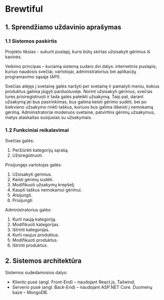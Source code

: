 # Brewtiful
## 1. Sprendžiamo uždavinio aprašymas

### 1.1 Sistemos paskirtis

Projekto tikslas - sukurti puslapį, kuris būtų skirtas užsisakyti gėrimus iš kavinės.

Veikimo principas – kuriamą sistemą sudaro dvi dalys: internetinis puslapis, kuriuo
naudosis svečiai, vartotojai, administratorius bei aplikacijų programavimo sąsaja (API).

Svečias atėjęs į svetainę galės naršyti per svetainę ir pamatyti meniu, kokius produktus galima įsigyti parduotuvėje. Norint užsisakyti gėrimus, svečias turės prisiregistruoti ir tada galės pateikti užsakymą. Taip pat, darant užsakymą jei bus pasirinkimas, bus galima keisti gėrimo sudėti, bei po kiekvieno užsakymo rinkti taškus, kuriuos bus galima iškeisti į nemokamą gėrimą. Administratoriai moderuos svetaine, patvirtins gėrimų užsakymus, matys ataskaitas susijusias su užsakymais.
### 1.2 Funkciniai reikalavimai

Svečias galės:

1. Peržiūrėti kategorijų sąrašą.
2. Užsiregistruoti.

Prisijungęs vartotojas galės:

1. Užsisakyti gėrimus.
2. Keisti gėrimų sudėti.
3. Modifikuoti užsakymų krepšelį.
4. Kaupti taškus nemokamui gėrimui.
5. Atsijungti.
6. Prisijungti

Administratorius galės:

1. Kurti naują kategoriją.
2. Modifikuoti kategorijas.
3. Ištrinti kategorijas.
4. Kurti naujus produktus.
5. Modifikuoti produktus.
6. Ištrinti produktus.

## 2. Sistemos architektūra

Sistemos sudedamosios dalys:

- Kliento pusė (angl. Front-End) – naudojant React.js, Tailwind;
- Serverio pusė (angl. Back-End) – naudojant <span>ASP.NET</span> Core. Duomenų bazė – MongoDB.
